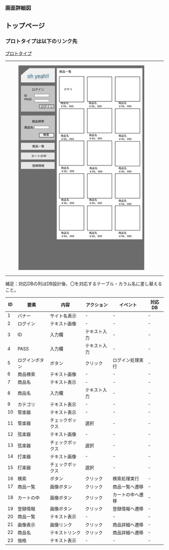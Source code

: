### 画面詳細図
## トップページ
### プロトタイプは以下のリンク先
[プロトタイプ](https://www.figma.com/file/p32tKXHpvF7AfFV43DAxhG/Untitled?node-id=0%3A1)
*****

　　　<img src="../img/toppage.png" width="400"> 

*****
補足：対応DBの列はDB設計後、〇を対応するテーブル・カラム名に差し替えること。

| ID | 要素 | 内容 | アクション | イベント | 対応DB |
|----|------|------|----------|----------|-------|
|1   |バナー|サイト名表示|-    |-         |-      |
|2   |ログイン|テキスト画像|-    |-        |-      |
|3   |ID|入力欄|テキスト入力|-        |-      |
|4   |PASS|入力欄|テキスト入力|-        |-      |
|5   |ログインボタン|ボタン|クリック|ログイン処理実行|-      |
|6   |商品検索|テキスト画像|-    |-        |-      |
|7   |商品名|テキスト表示|-    |-        |-      |
|8   |商品名|入力欄|テキスト入力|-        |-      |
|9   |カテゴリ|テキスト表示|-    |-        |-      |
|10  |管楽器|テキスト表示|-    |-        |-      |
|11  |管楽器|チェックボックス|選択|-        |-      |
|12  |弦楽器|テキスト画像|-    |-        |-      |
|13  |弦楽器|チェックボックス|選択|-        |-      |
|14  |打楽器|テキスト画像|-    |-        |-      |
|15  |打楽器|チェックボックス|選択|-        |-      |
|16  |検索|ボタン|クリック|検索処理実行|-      |
|17  |商品一覧|画像ボタン|クリック|商品一覧へ遷移|-      |
|18  |カートの中|画像ボタン|クリック|カートの中へ遷移|-      |
|19  |登録情報|画像ボタン|クリック|登録情報へ遷移|-      |
|20  |商品一覧|テキスト表示|-    |-        |-      |
|21  |画像表示|画像リンク|クリック|商品詳細へ遷移|-      |
|22  |商品名|テキストリンク|クリック|商品詳細へ遷移|-      |
|23  |価格|テキスト表示|-    |-        |-      |
